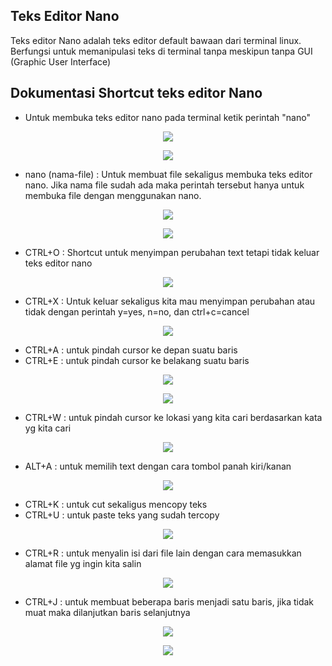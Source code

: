 ## Teks Editor Nano

Teks editor Nano adalah teks editor default bawaan dari terminal linux. Berfungsi untuk memanipulasi teks di terminal tanpa meskipun tanpa GUI (Graphic User Interface)

## Dokumentasi Shortcut teks editor Nano

- Untuk membuka teks editor nano pada terminal ketik perintah "nano"

<p align="center"><img src="../week-3/assets/Nano/1.png"></p>

<p align="center"><img src="../week-3/assets/Nano/2.png"></p>

- nano (nama-file) : Untuk membuat file sekaligus membuka teks editor nano. Jika nama file sudah ada maka perintah tersebut hanya untuk membuka file dengan menggunakan nano.

<p align="center"><img src="../week-3/assets/Nano/3.png"></p>

<p align="center"><img src="../week-3/assets/Nano/4.png"></p>

- CTRL+O : Shortcut untuk menyimpan perubahan text tetapi tidak keluar teks editor nano

<p align="center"><img src="../week-3/assets/Nano/5.png"></p>

- CTRL+X : Untuk keluar sekaligus kita mau menyimpan perubahan atau tidak dengan perintah y=yes, n=no, dan ctrl+c=cancel

<p align="center"><img src="../week-3/assets/Nano/6.png"></p>

- CTRL+A : untuk pindah cursor ke depan suatu baris
- CTRL+E : untuk pindah cursor ke belakang suatu baris

<p align="center"><img src="../week-3/assets/Nano/7.png"></p>

<p align="center"><img src="../week-3/assets/Nano/8.png"></p>

- CTRL+W : untuk pindah cursor ke lokasi yang kita cari berdasarkan kata yg kita cari

<p align="center"><img src="../week-3/assets/Nano/9.png"></p>

- ALT+A : untuk memilih text dengan cara tombol panah kiri/kanan

<p align="center"><img src="../week-3/assets/Nano/10.png"></p>

- CTRL+K : untuk cut sekaligus mencopy teks
- CTRL+U : untuk paste teks yang sudah tercopy

<p align="center"><img src="../week-3/assets/Nano/11.png"></p>

- CTRL+R : untuk menyalin isi dari file lain dengan cara memasukkan alamat file yg ingin kita salin 

<p align="center"><img src="../week-3/assets/Nano/12.png"></p>

- CTRL+J : untuk membuat beberapa baris menjadi satu baris, jika tidak muat maka dilanjutkan baris selanjutnya

<p align="center"><img src="../week-3/assets/Nano/13.png"></p>

<p align="center"><img src="../week-3/assets/Nano/14.png"></p>

